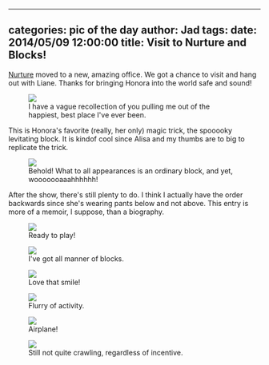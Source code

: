 
---
categories: pic of the day
author: Jad
tags: 
date: 2014/05/09 12:00:00
title: Visit to Nurture and Blocks!
---

<a href="http://www.nurtureobgyn.com/">Nurture</a> moved to a new, amazing office.  We got a chance to visit and hang out with Liane.  Thanks for bringing Honora into the world safe and sound!

<figure>
<img src="/img/2014/05/09/img_20140509114314_medium.jpg" />
<figcaption>I have a vague recollection of you pulling me out of the happiest, best place I've ever been.</figcaption>
</figure>

This is Honora's favorite (really, her only) magic trick, the spooooky levitating block.  It is kindof cool since Alisa and my thumbs are to big to replicate the trick. 

<figure>
<img src="/img/2014/05/09/img_20140509153448_medium.jpg" />
<figcaption>Behold!  What to all appearances is an ordinary block, and yet, wooooooaaahhhhhh!</figcaption>
</figure>

After the show, there's still plenty to do.  I think I actually have the order backwards since she's wearing pants below and not above.  This entry is more of a memoir, I suppose, than a biography.

<figure>
<img src="/img/2014/05/09/img_20140509101257_medium.jpg" />
<figcaption>Ready to play!</figcaption>
</figure>

<figure>
<img src="/img/2014/05/09/img_20140509101320_medium.jpg" />
<figcaption>I've got all manner of blocks.</figcaption>
</figure>

<figure>
<img src="/img/2014/05/09/img_20140509153444_medium.jpg" />
<figcaption>Love that smile!</figcaption>
</figure>

<figure>
<img src="/img/2014/05/09/img_20140509101409_medium.jpg" />
<figcaption>Flurry of activity.</figcaption>
</figure>

<figure>
<img src="/img/2014/05/09/img_20140509160446_medium.jpg" />
<figcaption>Airplane!</figcaption>
</figure>

<figure>
<img src="/img/2014/05/09/img_20140509153815_medium.jpg" />
<figcaption>Still not quite crawling, regardless of incentive.</figcaption>
</figure>

